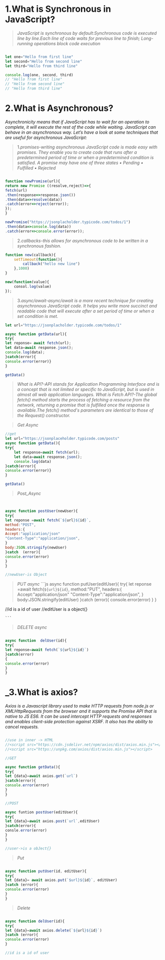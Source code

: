 # 1.What is Synchronous in JavaScript?
>_JavaScript is synchronous by default:Synchronous code is executed line by line.Each line of code waits for previous line to finish;_
>_Long-running operations  block code execution_

```js

let one="Hello from first line"
let second="Hello from second line"
let third="Hello from third line"

console.log(one, second, third) 
// "Hello from first line"
// "Hello from second line"
// "Hello from third line"
```

# 2.What is Asynchronous?

_Asynchronicity means that if JavaScript has to wait for an operation to complete, it will execute the rest of the code while waiting._
_JavaScript can behave in an asynchronous way. Let’s have a look at some techniques that are useful for asynchronous JavaScript:_

>1._promises-writing asynchronous JavaScript code is made easy with promises.  They enable you to create code that runs after a predetermined period of time or when a predetermined condition is satisfied._
_A promise may have one of three states
• Pending
• Fulfilled
• Rejected_
```js

function newPromise(url){
return new Promise ((resolve,reject)=>{
fetch(url)
.then(response=>response.json())
.then(data=>resolve(data))
.catch(error=>reject(error));
});
}

newPromise("https://jsonplacholder.typicode.com/todos/1")
.then(data=>console.log(data))
.catch(error=>console.error(error));

```


>2._callbacks-this allows for asynchronous code to be written in a synchronous fashion._
```js
function new(callback){
    setTimeout(function(){
        callback("hello new line")
    },1000)
}

new(function(value){
    consol.log(value)
});
```
>3._async/await-async/await is a more recent technique for creating asynchronous JavaScript code. It helps you write more succinct and readable code that will execute after a set period of time or when a set condition is met._

```js
let url="https://jsonplacholder.typicode.com/todos/1"

async function getData(url){
try{
let reponse= await fetch(url);
let data=await response.json();
console.log(data);
}catch(error){
console.error(error)}
}

getData()

```
> _What is API?-API stands for Application Programming Interface and is a concept that is not limited or specific to JavaScript, but is used in almost all web application languages._
> _What is Fetch API?-The global fetch() method starts the process of fetching a resource from the network, returning a promise that is fulfilled once the response is available.The fetch() method's parameters are identical to those of the Request() constructor._

> _Get Async_
```js
//get
let url="https://jsonplaceholder.typicode.com/posts"
async function getData(){
try{
    let response=await fetch(url);
    let data=await response.json();
    console.log(data)  
}catch(error){
console.error(error)}
}

getData()
```
> _Post_Async_
```js


async function postUser(newUser){
try{
let reponse =await fetch(`${url}${id}`,
method:"POST",
headers:{
Accept:"application/json"
"Content-Type":"application/json",
}
body:JSON.stringify(newUser)
}catch  (error){
console.error(error)
}
}

//newUser-is Object

```

> _PUT async_
    ```js
async function putUser(editUser){
try{
let reponse =await fetch(`${url}${id}`,
method:"PUT",
headers:{
Accept:"application/json"
"Content-Type":"application/json",
}
body:JSON.stringify(editUser)
}catch  (error){
console.error(error)
}
}

//id is a id of user
//editUser is a object{}

    ```

> _DELETE async_
```js

async function  delUser(id){
try{
let reponse=await fetch(`${url}${id}`)
}catch(error)
{
console.error(error)
}
}

 ```

# _3.What is axios? 
_Axios is a Javascript library used to make HTTP requests from node.js or XMLHttpRequests from the browser and it supports the Promise API that is native to JS ES6. It can be used intercept HTTP requests and responses and enables client-side protection against XSRF. It also has the ability to cancel requests._

```js

//use in inner -> HTML
//<script src="https://cdn.jsdelivr.net/npm/axios/dist/axios.min.js"></script>
//<script src="https://unpkg.com/axios/dist/axios.min.js"></script>

//GET

async function getData(){
try{
let {data}=await axios.get(`url`)
}catch(error){
console.error(error)
}
}

//POST

async funtion postUser(editUser){
try{
let {data}=await axios.post(`url`,editUser)
}catch(error){
consle.error(error)
}
}

//user->is a obJect{}

```

> _Put_
```js

async function putUser(id, editUser){
try{
let {data}= await axios.put(`$url}${id}`, editUser)
}catch (error){
console.error(error)
}
}

```


>_Delete_
```js

async function delUser(id){
try{
let {data}=await axios.delete(`${url}${id}`)
}catch (error){
console.error(error)
}

//id is a id of user

```


